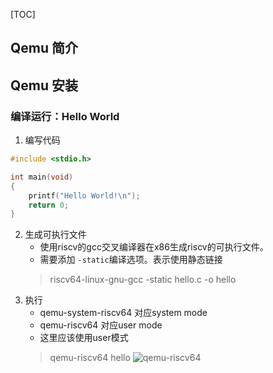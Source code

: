 [TOC]

## Qemu 简介

## Qemu 安装

### 编译运行：Hello World
1. 编写代码
```c
#include <stdio.h>

int main(void)
{
	printf("Hello World!\n");
	return 0;
}
```
2. 生成可执行文件
   - 使用riscv的gcc交叉编译器在x86生成riscv的可执行文件。
   - 需要添加  `-static`编译选项。表示使用静态链接
   >riscv64-linux-gnu-gcc -static hello.c -o hello
3. 执行
   - qemu-system-riscv64 对应system mode
   - qemu-riscv64 对应user mode
   - 这里应该使用user模式
   >qemu-riscv64 hello
![qemu-riscv64](../img/qemu-riscv.png "图片title")